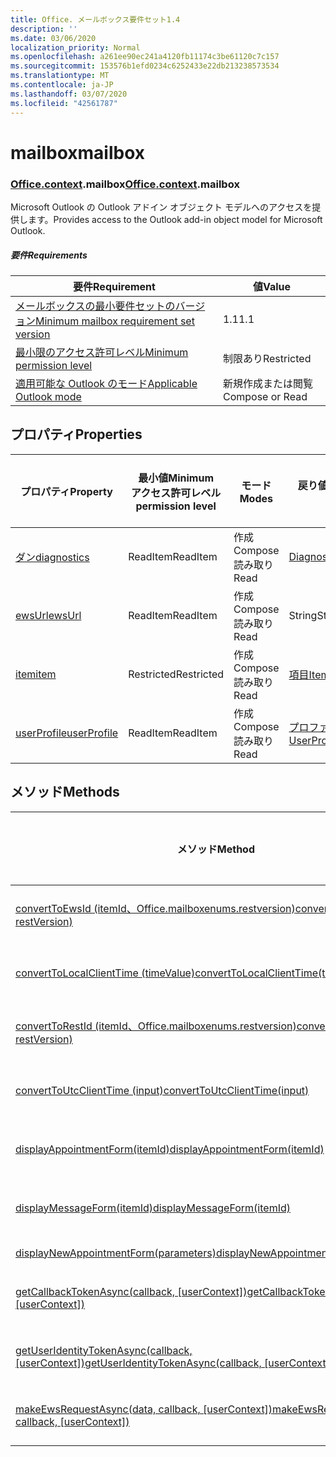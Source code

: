 ```yaml
---
title: Office. メールボックス要件セット1.4
description: ''
ms.date: 03/06/2020
localization_priority: Normal
ms.openlocfilehash: a261ee90ec241a4120fb11174c3be61120c7c157
ms.sourcegitcommit: 153576b1efd0234c6252433e22db213238573534
ms.translationtype: MT
ms.contentlocale: ja-JP
ms.lasthandoff: 03/07/2020
ms.locfileid: "42561787"
---
```

# <a name="mailbox"></a><span data-ttu-id="3d6c9-102">mailbox</span><span class="sxs-lookup"><span data-stu-id="3d6c9-102">mailbox</span></span>

### <a name="officecontextmailbox"></a><span data-ttu-id="3d6c9-103">[Office](office.md)[.context](office.context.md).mailbox</span><span class="sxs-lookup"><span data-stu-id="3d6c9-103">[Office](office.md)[.context](office.context.md).mailbox</span></span>

<span data-ttu-id="3d6c9-104">Microsoft Outlook の Outlook アドイン オブジェクト モデルへのアクセスを提供します。</span><span class="sxs-lookup"><span data-stu-id="3d6c9-104">Provides access to the Outlook add-in object model for Microsoft Outlook.</span></span>

##### <a name="requirements"></a><span data-ttu-id="3d6c9-105">要件</span><span class="sxs-lookup"><span data-stu-id="3d6c9-105">Requirements</span></span>

|<span data-ttu-id="3d6c9-106">要件</span><span class="sxs-lookup"><span data-stu-id="3d6c9-106">Requirement</span></span>| <span data-ttu-id="3d6c9-107">値</span><span class="sxs-lookup"><span data-stu-id="3d6c9-107">Value</span></span>|
|---|---|
|[<span data-ttu-id="3d6c9-108">メールボックスの最小要件セットのバージョン</span><span class="sxs-lookup"><span data-stu-id="3d6c9-108">Minimum mailbox requirement set version</span></span>](../../requirement-sets/outlook-api-requirement-sets.md)| <span data-ttu-id="3d6c9-109">1.1</span><span class="sxs-lookup"><span data-stu-id="3d6c9-109">1.1</span></span>|
|[<span data-ttu-id="3d6c9-110">最小限のアクセス許可レベル</span><span class="sxs-lookup"><span data-stu-id="3d6c9-110">Minimum permission level</span></span>](../../../outlook/understanding-outlook-add-in-permissions.md)| <span data-ttu-id="3d6c9-111">制限あり</span><span class="sxs-lookup"><span data-stu-id="3d6c9-111">Restricted</span></span>|
|[<span data-ttu-id="3d6c9-112">適用可能な Outlook のモード</span><span class="sxs-lookup"><span data-stu-id="3d6c9-112">Applicable Outlook mode</span></span>](../../../outlook/outlook-add-ins-overview.md#extension-points)| <span data-ttu-id="3d6c9-113">新規作成または閲覧</span><span class="sxs-lookup"><span data-stu-id="3d6c9-113">Compose or Read</span></span>|

## <a name="properties"></a><span data-ttu-id="3d6c9-114">プロパティ</span><span class="sxs-lookup"><span data-stu-id="3d6c9-114">Properties</span></span>

| <span data-ttu-id="3d6c9-115">プロパティ</span><span class="sxs-lookup"><span data-stu-id="3d6c9-115">Property</span></span> | <span data-ttu-id="3d6c9-116">最小値</span><span class="sxs-lookup"><span data-stu-id="3d6c9-116">Minimum</span></span><br><span data-ttu-id="3d6c9-117">アクセス許可レベル</span><span class="sxs-lookup"><span data-stu-id="3d6c9-117">permission level</span></span> | <span data-ttu-id="3d6c9-118">モード</span><span class="sxs-lookup"><span data-stu-id="3d6c9-118">Modes</span></span> | <span data-ttu-id="3d6c9-119">戻り値の種類</span><span class="sxs-lookup"><span data-stu-id="3d6c9-119">Return type</span></span> | <span data-ttu-id="3d6c9-120">最小値</span><span class="sxs-lookup"><span data-stu-id="3d6c9-120">Minimum</span></span><br><span data-ttu-id="3d6c9-121">要件セット</span><span class="sxs-lookup"><span data-stu-id="3d6c9-121">requirement set</span></span> |
|---|---|---|---|:---:|
| [<span data-ttu-id="3d6c9-122">ダン</span><span class="sxs-lookup"><span data-stu-id="3d6c9-122">diagnostics</span></span>](/javascript/api/outlook/office.mailbox?view=outlook-js-1.4#diagnostics) | <span data-ttu-id="3d6c9-123">ReadItem</span><span class="sxs-lookup"><span data-stu-id="3d6c9-123">ReadItem</span></span> | <span data-ttu-id="3d6c9-124">作成</span><span class="sxs-lookup"><span data-stu-id="3d6c9-124">Compose</span></span><br><span data-ttu-id="3d6c9-125">読み取り</span><span class="sxs-lookup"><span data-stu-id="3d6c9-125">Read</span></span> | [<span data-ttu-id="3d6c9-126">Diagnostics</span><span class="sxs-lookup"><span data-stu-id="3d6c9-126">Diagnostics</span></span>](/javascript/api/outlook/office.diagnostics?view=outlook-js-1.4) | [<span data-ttu-id="3d6c9-127">1.1</span><span class="sxs-lookup"><span data-stu-id="3d6c9-127">1.1</span></span>](../requirement-set-1.1/outlook-requirement-set-1.1.md) |
| [<span data-ttu-id="3d6c9-128">ewsUrl</span><span class="sxs-lookup"><span data-stu-id="3d6c9-128">ewsUrl</span></span>](/javascript/api/outlook/office.mailbox?view=outlook-js-1.4#ewsurl) | <span data-ttu-id="3d6c9-129">ReadItem</span><span class="sxs-lookup"><span data-stu-id="3d6c9-129">ReadItem</span></span> | <span data-ttu-id="3d6c9-130">作成</span><span class="sxs-lookup"><span data-stu-id="3d6c9-130">Compose</span></span><br><span data-ttu-id="3d6c9-131">読み取り</span><span class="sxs-lookup"><span data-stu-id="3d6c9-131">Read</span></span> | <span data-ttu-id="3d6c9-132">String</span><span class="sxs-lookup"><span data-stu-id="3d6c9-132">String</span></span> | [<span data-ttu-id="3d6c9-133">1.1</span><span class="sxs-lookup"><span data-stu-id="3d6c9-133">1.1</span></span>](../requirement-set-1.1/outlook-requirement-set-1.1.md) |
| [<span data-ttu-id="3d6c9-134">item</span><span class="sxs-lookup"><span data-stu-id="3d6c9-134">item</span></span>](office.context.mailbox.item.md) | <span data-ttu-id="3d6c9-135">Restricted</span><span class="sxs-lookup"><span data-stu-id="3d6c9-135">Restricted</span></span> | <span data-ttu-id="3d6c9-136">作成</span><span class="sxs-lookup"><span data-stu-id="3d6c9-136">Compose</span></span><br><span data-ttu-id="3d6c9-137">読み取り</span><span class="sxs-lookup"><span data-stu-id="3d6c9-137">Read</span></span> | [<span data-ttu-id="3d6c9-138">項目</span><span class="sxs-lookup"><span data-stu-id="3d6c9-138">Item</span></span>](/javascript/api/outlook/office.item?view=outlook-js-1.4) | [<span data-ttu-id="3d6c9-139">1.1</span><span class="sxs-lookup"><span data-stu-id="3d6c9-139">1.1</span></span>](../requirement-set-1.1/outlook-requirement-set-1.1.md) |
| [<span data-ttu-id="3d6c9-140">userProfile</span><span class="sxs-lookup"><span data-stu-id="3d6c9-140">userProfile</span></span>](/javascript/api/outlook/office.mailbox?view=outlook-js-1.4#userprofile) | <span data-ttu-id="3d6c9-141">ReadItem</span><span class="sxs-lookup"><span data-stu-id="3d6c9-141">ReadItem</span></span> | <span data-ttu-id="3d6c9-142">作成</span><span class="sxs-lookup"><span data-stu-id="3d6c9-142">Compose</span></span><br><span data-ttu-id="3d6c9-143">読み取り</span><span class="sxs-lookup"><span data-stu-id="3d6c9-143">Read</span></span> | [<span data-ttu-id="3d6c9-144">プロファイル</span><span class="sxs-lookup"><span data-stu-id="3d6c9-144">UserProfile</span></span>](/javascript/api/outlook/office.userprofile?view=outlook-js-1.4) | [<span data-ttu-id="3d6c9-145">1.1</span><span class="sxs-lookup"><span data-stu-id="3d6c9-145">1.1</span></span>](../requirement-set-1.1/outlook-requirement-set-1.1.md) |

## <a name="methods"></a><span data-ttu-id="3d6c9-146">メソッド</span><span class="sxs-lookup"><span data-stu-id="3d6c9-146">Methods</span></span>

| <span data-ttu-id="3d6c9-147">メソッド</span><span class="sxs-lookup"><span data-stu-id="3d6c9-147">Method</span></span> | <span data-ttu-id="3d6c9-148">最小値</span><span class="sxs-lookup"><span data-stu-id="3d6c9-148">Minimum</span></span><br><span data-ttu-id="3d6c9-149">アクセス許可レベル</span><span class="sxs-lookup"><span data-stu-id="3d6c9-149">permission level</span></span> | <span data-ttu-id="3d6c9-150">モード</span><span class="sxs-lookup"><span data-stu-id="3d6c9-150">Modes</span></span> | <span data-ttu-id="3d6c9-151">最小値</span><span class="sxs-lookup"><span data-stu-id="3d6c9-151">Minimum</span></span><br><span data-ttu-id="3d6c9-152">要件セット</span><span class="sxs-lookup"><span data-stu-id="3d6c9-152">requirement set</span></span> |
|---|---|---|:---:|
| [<span data-ttu-id="3d6c9-153">convertToEwsId (itemId、Office.mailboxenums.restversion)</span><span class="sxs-lookup"><span data-stu-id="3d6c9-153">convertToEwsId(itemId, restVersion)</span></span>](/javascript/api/outlook/office.mailbox?view=outlook-js-1.4#converttoewsid-itemid--restversion-) | <span data-ttu-id="3d6c9-154">Restricted</span><span class="sxs-lookup"><span data-stu-id="3d6c9-154">Restricted</span></span> | <span data-ttu-id="3d6c9-155">作成</span><span class="sxs-lookup"><span data-stu-id="3d6c9-155">Compose</span></span><br><span data-ttu-id="3d6c9-156">読み取り</span><span class="sxs-lookup"><span data-stu-id="3d6c9-156">Read</span></span> | [<span data-ttu-id="3d6c9-157">1.3</span><span class="sxs-lookup"><span data-stu-id="3d6c9-157">1.3</span></span>](../requirement-set-1.3/outlook-requirement-set-1.3.md) |
| [<span data-ttu-id="3d6c9-158">convertToLocalClientTime (timeValue)</span><span class="sxs-lookup"><span data-stu-id="3d6c9-158">convertToLocalClientTime(timeValue)</span></span>](/javascript/api/outlook/office.mailbox?view=outlook-js-1.4#converttolocalclienttime-timevalue-) | <span data-ttu-id="3d6c9-159">ReadItem</span><span class="sxs-lookup"><span data-stu-id="3d6c9-159">ReadItem</span></span> | <span data-ttu-id="3d6c9-160">作成</span><span class="sxs-lookup"><span data-stu-id="3d6c9-160">Compose</span></span><br><span data-ttu-id="3d6c9-161">読み取り</span><span class="sxs-lookup"><span data-stu-id="3d6c9-161">Read</span></span> | [<span data-ttu-id="3d6c9-162">1.1</span><span class="sxs-lookup"><span data-stu-id="3d6c9-162">1.1</span></span>](../requirement-set-1.1/outlook-requirement-set-1.1.md) |
| [<span data-ttu-id="3d6c9-163">convertToRestId (itemId、Office.mailboxenums.restversion)</span><span class="sxs-lookup"><span data-stu-id="3d6c9-163">convertToRestId(itemId, restVersion)</span></span>](/javascript/api/outlook/office.mailbox?view=outlook-js-1.4#converttorestid-itemid--restversion-) | <span data-ttu-id="3d6c9-164">Restricted</span><span class="sxs-lookup"><span data-stu-id="3d6c9-164">Restricted</span></span> | <span data-ttu-id="3d6c9-165">作成</span><span class="sxs-lookup"><span data-stu-id="3d6c9-165">Compose</span></span><br><span data-ttu-id="3d6c9-166">読み取り</span><span class="sxs-lookup"><span data-stu-id="3d6c9-166">Read</span></span> | [<span data-ttu-id="3d6c9-167">1.3</span><span class="sxs-lookup"><span data-stu-id="3d6c9-167">1.3</span></span>](../requirement-set-1.3/outlook-requirement-set-1.3.md) |
| [<span data-ttu-id="3d6c9-168">convertToUtcClientTime (input)</span><span class="sxs-lookup"><span data-stu-id="3d6c9-168">convertToUtcClientTime(input)</span></span>](/javascript/api/outlook/office.mailbox?view=outlook-js-1.4#converttoutcclienttime-input-) | <span data-ttu-id="3d6c9-169">ReadItem</span><span class="sxs-lookup"><span data-stu-id="3d6c9-169">ReadItem</span></span> | <span data-ttu-id="3d6c9-170">作成</span><span class="sxs-lookup"><span data-stu-id="3d6c9-170">Compose</span></span><br><span data-ttu-id="3d6c9-171">読み取り</span><span class="sxs-lookup"><span data-stu-id="3d6c9-171">Read</span></span> | [<span data-ttu-id="3d6c9-172">1.1</span><span class="sxs-lookup"><span data-stu-id="3d6c9-172">1.1</span></span>](../requirement-set-1.1/outlook-requirement-set-1.1.md) |
| [<span data-ttu-id="3d6c9-173">displayAppointmentForm(itemId)</span><span class="sxs-lookup"><span data-stu-id="3d6c9-173">displayAppointmentForm(itemId)</span></span>](/javascript/api/outlook/office.mailbox?view=outlook-js-1.4#displayappointmentform-itemid-) | <span data-ttu-id="3d6c9-174">ReadItem</span><span class="sxs-lookup"><span data-stu-id="3d6c9-174">ReadItem</span></span> | <span data-ttu-id="3d6c9-175">作成</span><span class="sxs-lookup"><span data-stu-id="3d6c9-175">Compose</span></span><br><span data-ttu-id="3d6c9-176">読み取り</span><span class="sxs-lookup"><span data-stu-id="3d6c9-176">Read</span></span> | [<span data-ttu-id="3d6c9-177">1.1</span><span class="sxs-lookup"><span data-stu-id="3d6c9-177">1.1</span></span>](../requirement-set-1.1/outlook-requirement-set-1.1.md) |
| [<span data-ttu-id="3d6c9-178">displayMessageForm(itemId)</span><span class="sxs-lookup"><span data-stu-id="3d6c9-178">displayMessageForm(itemId)</span></span>](/javascript/api/outlook/office.mailbox?view=outlook-js-1.4#displaymessageform-itemid-) | <span data-ttu-id="3d6c9-179">ReadItem</span><span class="sxs-lookup"><span data-stu-id="3d6c9-179">ReadItem</span></span> | <span data-ttu-id="3d6c9-180">作成</span><span class="sxs-lookup"><span data-stu-id="3d6c9-180">Compose</span></span><br><span data-ttu-id="3d6c9-181">読み取り</span><span class="sxs-lookup"><span data-stu-id="3d6c9-181">Read</span></span> | [<span data-ttu-id="3d6c9-182">1.1</span><span class="sxs-lookup"><span data-stu-id="3d6c9-182">1.1</span></span>](../requirement-set-1.1/outlook-requirement-set-1.1.md) |
| [<span data-ttu-id="3d6c9-183">displayNewAppointmentForm(parameters)</span><span class="sxs-lookup"><span data-stu-id="3d6c9-183">displayNewAppointmentForm(parameters)</span></span>](/javascript/api/outlook/office.mailbox?view=outlook-js-1.4#displaynewappointmentform-parameters-) | <span data-ttu-id="3d6c9-184">ReadItem</span><span class="sxs-lookup"><span data-stu-id="3d6c9-184">ReadItem</span></span> | <span data-ttu-id="3d6c9-185">読み取り</span><span class="sxs-lookup"><span data-stu-id="3d6c9-185">Read</span></span> | [<span data-ttu-id="3d6c9-186">1.1</span><span class="sxs-lookup"><span data-stu-id="3d6c9-186">1.1</span></span>](../requirement-set-1.1/outlook-requirement-set-1.1.md) |
| <span data-ttu-id="3d6c9-187">[getCallbackTokenAsync(callback, [userContext])](/javascript/api/outlook/office.mailbox?view=outlook-js-1.4#getcallbacktokenasync-callback--usercontext-)</span><span class="sxs-lookup"><span data-stu-id="3d6c9-187">[getCallbackTokenAsync(callback, [userContext])](/javascript/api/outlook/office.mailbox?view=outlook-js-1.4#getcallbacktokenasync-callback--usercontext-)</span></span> | <span data-ttu-id="3d6c9-188">ReadItem</span><span class="sxs-lookup"><span data-stu-id="3d6c9-188">ReadItem</span></span> | <span data-ttu-id="3d6c9-189">作成</span><span class="sxs-lookup"><span data-stu-id="3d6c9-189">Compose</span></span><br><span data-ttu-id="3d6c9-190">読み取り</span><span class="sxs-lookup"><span data-stu-id="3d6c9-190">Read</span></span> | [<span data-ttu-id="3d6c9-191">1.3</span><span class="sxs-lookup"><span data-stu-id="3d6c9-191">1.3</span></span>](../requirement-set-1.3/outlook-requirement-set-1.3.md)<br>[<span data-ttu-id="3d6c9-192">1.1</span><span class="sxs-lookup"><span data-stu-id="3d6c9-192">1.1</span></span>](../requirement-set-1.1/outlook-requirement-set-1.1.md) |
| <span data-ttu-id="3d6c9-193">[getUserIdentityTokenAsync(callback, [userContext])](/javascript/api/outlook/office.mailbox?view=outlook-js-1.4#getuseridentitytokenasync-callback--usercontext-)</span><span class="sxs-lookup"><span data-stu-id="3d6c9-193">[getUserIdentityTokenAsync(callback, [userContext])](/javascript/api/outlook/office.mailbox?view=outlook-js-1.4#getuseridentitytokenasync-callback--usercontext-)</span></span> | <span data-ttu-id="3d6c9-194">ReadItem</span><span class="sxs-lookup"><span data-stu-id="3d6c9-194">ReadItem</span></span> | <span data-ttu-id="3d6c9-195">作成</span><span class="sxs-lookup"><span data-stu-id="3d6c9-195">Compose</span></span><br><span data-ttu-id="3d6c9-196">読み取り</span><span class="sxs-lookup"><span data-stu-id="3d6c9-196">Read</span></span> | [<span data-ttu-id="3d6c9-197">1.1</span><span class="sxs-lookup"><span data-stu-id="3d6c9-197">1.1</span></span>](../requirement-set-1.1/outlook-requirement-set-1.1.md) |
| <span data-ttu-id="3d6c9-198">[makeEwsRequestAsync(data, callback, [userContext])](/javascript/api/outlook/office.mailbox?view=outlook-js-1.4#makeewsrequestasync-data--callback--usercontext-)</span><span class="sxs-lookup"><span data-stu-id="3d6c9-198">[makeEwsRequestAsync(data, callback, [userContext])](/javascript/api/outlook/office.mailbox?view=outlook-js-1.4#makeewsrequestasync-data--callback--usercontext-)</span></span> | <span data-ttu-id="3d6c9-199">ReadWriteMailbox</span><span class="sxs-lookup"><span data-stu-id="3d6c9-199">ReadWriteMailbox</span></span> | <span data-ttu-id="3d6c9-200">作成</span><span class="sxs-lookup"><span data-stu-id="3d6c9-200">Compose</span></span><br><span data-ttu-id="3d6c9-201">読み取り</span><span class="sxs-lookup"><span data-stu-id="3d6c9-201">Read</span></span> | [<span data-ttu-id="3d6c9-202">1.1</span><span class="sxs-lookup"><span data-stu-id="3d6c9-202">1.1</span></span>](../requirement-set-1.1/outlook-requirement-set-1.1.md) |
